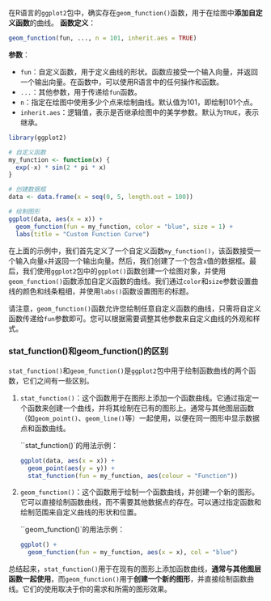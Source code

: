 在R语言的`ggplot2`包中，确实存在`geom_function()`函数，用于在绘图中**添加自定义函数**的曲线。
**函数定义**：
```R
geom_function(fun, ..., n = 101, inherit.aes = TRUE)
```
**参数**：
- `fun`：自定义函数，用于定义曲线的形状。函数应接受一个输入向量，并返回一个输出向量。在函数中，可以使用R语言中的任何操作和函数。
- `...`：其他参数，用于传递给`fun`函数。
- `n`：指定在绘图中使用多少个点来绘制曲线。默认值为101，即绘制101个点。
- `inherit.aes`：逻辑值，表示是否继承绘图中的美学参数。默认为`TRUE`，表示继承。
```R
library(ggplot2)

# 自定义函数
my_function <- function(x) {
  exp(-x) * sin(2 * pi * x)
}

# 创建数据框
data <- data.frame(x = seq(0, 5, length.out = 100))

# 绘制图形
ggplot(data, aes(x = x)) +
  geom_function(fun = my_function, color = "blue", size = 1) +
  labs(title = "Custom Function Curve")
```

在上面的示例中，我们首先定义了一个自定义函数`my_function()`，该函数接受一个输入向量`x`并返回一个输出向量。然后，我们创建了一个包含`x`值的数据框。最后，我们使用`ggplot2`包中的`ggplot()`函数创建一个绘图对象，并使用`geom_function()`函数添加自定义函数的曲线。我们通过`color`和`size`参数设置曲线的颜色和线条粗细，并使用`labs()`函数设置图形的标题。

请注意，`geom_function()`函数允许您绘制任意自定义函数的曲线，只需将自定义函数传递给`fun`参数即可。您可以根据需要调整其他参数来自定义曲线的外观和样式。

### stat_function()和geom_function()的区别
`stat_function()`和`geom_function()`是`ggplot2`包中用于绘制函数曲线的两个函数，它们之间有一些区别。

1. `stat_function()`：这个函数用于在图形上添加一个函数曲线。它通过指定一个函数来创建一个曲线，并将其绘制在已有的图形上。通常与其他图层函数（如`geom_point()`、`geom_line()`等）一起使用，以便在同一图形中显示数据点和函数曲线。

   ``stat_function()`的用法示例：
   ```R
   ggplot(data, aes(x = x)) +
     geom_point(aes(y = y)) +
     stat_function(fun = my_function, aes(colour = "Function"))
   ```

2. `geom_function()`：这个函数用于绘制一个函数曲线，并创建一个新的图形。它可以直接绘制函数曲线，而不需要其他数据点的存在。可以通过指定函数和绘制范围来自定义曲线的形状和位置。

   ``geom_function()`的用法示例：
   ```R
   ggplot() +
     geom_function(fun = my_function, aes(x = x), col = "blue")
   ```

总结起来，`stat_function()`用于在现有的图形上添加函数曲线，**通常与其他图层函数一起使用**，而`geom_function()`用于**创建一个新的图形**，并直接绘制函数曲线。它们的使用取决于你的需求和所需的图形效果。